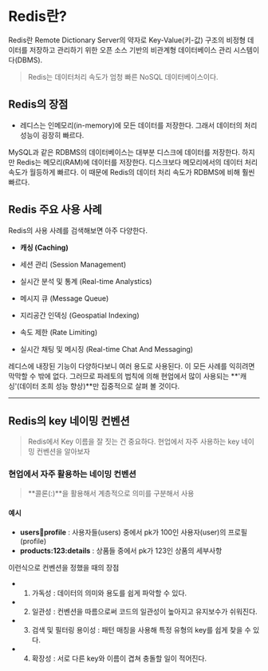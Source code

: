 # Redis란?

Redis란 Remote Dictionary Server의 약자로 Key-Value(키-값) 구조의 비정형 데이터를 저장하고 관리하기 위한 오픈 소스 기반의 비관계형 데이터베이스 관리 시스템이다(DBMS).

> Redis는 데이터처리 속도가 엄청 빠른 NoSQL 데이터베이스이다.

## Redis의 장점

* 레디스는 인메모리(in-memory)에 모든 데이터를 저장한다. 그래서 데이터의 처리 성능이 굉장히 빠르다.

MySQL과 같은 RDBMS의 데이터베이스는 대부분 디스크에 데이터를 저장한다. 하지만 Redis는 메모리(RAM)에 데이터를 저장한다. 디스크보다 메모리에서의 데이터 처리속도가 월등하게 빠르다. 이 때문에 Redis의 데이터 처리 속도가 RDBMS에 비해 훨씬 빠르다.



## Redis 주요 사용 사례

Redis의 사용 사례를 검색해보면 아주 다양한다.

* **캐싱 (Caching)**

* 세션 관리 (Session Management)

* 실시간 분석 및 통계 (Real-time Analystics)

* 메시지 큐 (Message Queue)

* 지리공간 인덱싱 (Geospatial Indexing)

* 속도 제한 (Rate Limiting)

* 실시간 채팅 및 메시징 (Real-time Chat And Messaging)


레디스에 내장된 기능이 다양하다보니 여러 용도로 사용된다.
이 모든 사례를 익히려면 막막할 수 밖에 없다.
그러므로 파레토의 법칙에 의해 현업에서 많이 사용되는 **'캐싱'(데이터 조희 성능 향상)**만 집중적으로 살펴 볼 것이다.


* * * 

## Redis의 key 네이밍 컨벤션


> Redis에서 Key 이름을 잘 짓는 건 중요하다. 현업에서 자주 사용하는 key 네이밍 컨벤션을 알아보자


### 현업에서 자주 활용하는 네이밍 컨벤션

> **콜론(:)**을 활용해서 계층적으로 의미를 구분해서 사용

#### 예시 

* **users:100:profile** : 사용자들(users) 중에서 pk가 100인 사용자(user)의 프로필(profile)
* **products:123:details** : 상품들 중에서 pk가 123인 상품의 세부사항

이런식으로 컨벤션을 정했을 때의 장점

* 1. 가독성 : 데이터의 의미와 용도를 쉽게 파악할 수 있다.
* 2. 일관성 : 컨벤션을 따름으로써 코드의 일관성이 높아지고 유지보수가 쉬워진다.
* 3. 검색 및 필터링 용이성 : 패턴 매칭을 사용해 특정 유형의 key를 쉽게 찾을 수 있다.
* 4. 확장성 : 서로 다른 key와 이름이 겹쳐 충돌할 일이 적어진다.
